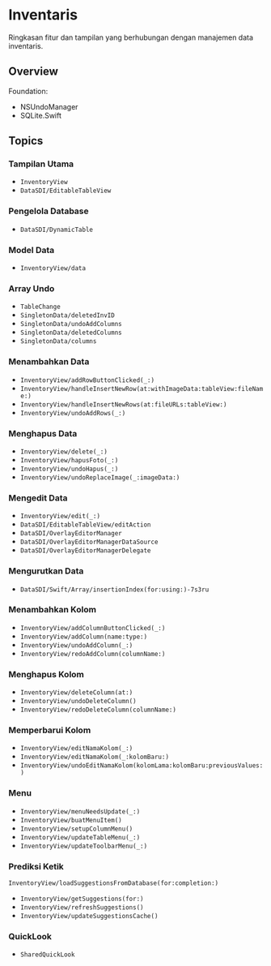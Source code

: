 # Inventaris

Ringkasan fitur dan tampilan yang berhubungan dengan manajemen data inventaris.

## Overview

Foundation:
- NSUndoManager
- SQLite.Swift

## Topics

### Tampilan Utama
- ``InventoryView``
- ``DataSDI/EditableTableView``

### Pengelola Database
- ``DataSDI/DynamicTable``

### Model Data
- ``InventoryView/data``

### Array Undo
- ``TableChange``
- ``SingletonData/deletedInvID``
- ``SingletonData/undoAddColumns``
- ``SingletonData/deletedColumns``
- ``SingletonData/columns``

### Menambahkan Data
- ``InventoryView/addRowButtonClicked(_:)``
- ``InventoryView/handleInsertNewRow(at:withImageData:tableView:fileName:)``
- ``InventoryView/handleInsertNewRows(at:fileURLs:tableView:)``
- ``InventoryView/undoAddRows(_:)``

### Menghapus Data
- ``InventoryView/delete(_:)``
- ``InventoryView/hapusFoto(_:)``
- ``InventoryView/undoHapus(_:)``
- ``InventoryView/undoReplaceImage(_:imageData:)``

### Mengedit Data
- ``InventoryView/edit(_:)``
- ``DataSDI/EditableTableView/editAction``
- ``DataSDI/OverlayEditorManager``
- ``DataSDI/OverlayEditorManagerDataSource``
- ``DataSDI/OverlayEditorManagerDelegate``

### Mengurutkan Data
- ``DataSDI/Swift/Array/insertionIndex(for:using:)-7s3ru``

### Menambahkan Kolom
- ``InventoryView/addColumnButtonClicked(_:)``
- ``InventoryView/addColumn(name:type:)``
- ``InventoryView/undoAddColumn(_:)``
- ``InventoryView/redoAddColumn(columnName:)``

### Menghapus Kolom
- ``InventoryView/deleteColumn(at:)``
- ``InventoryView/undoDeleteColumn()``
- ``InventoryView/redoDeleteColumn(columnName:)``

### Memperbarui Kolom
- ``InventoryView/editNamaKolom(_:)``
- ``InventoryView/editNamaKolom(_:kolomBaru:)``
- ``InventoryView/undoEditNamaKolom(kolomLama:kolomBaru:previousValues:)``

### Menu
- ``InventoryView/menuNeedsUpdate(_:)``
- ``InventoryView/buatMenuItem()``
- ``InventoryView/setupColumnMenu()``
- ``InventoryView/updateTableMenu(_:)``
- ``InventoryView/updateToolbarMenu(_:)``

### Prediksi Ketik
 ``InventoryView/loadSuggestionsFromDatabase(for:completion:)``
- ``InventoryView/getSuggestions(for:)``
- ``InventoryView/refreshSuggestions()``
- ``InventoryView/updateSuggestionsCache()``

### QuickLook
- ``SharedQuickLook``

